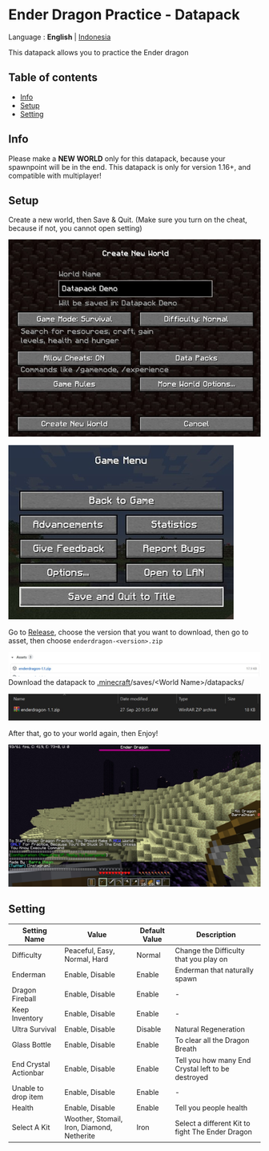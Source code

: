 # Ender Dragon Practice - Datapack

Language : **English** | [Indonesia](README-id.md "Indonesia")

This datapack allows you to practice the Ender dragon

## Table of contents

-   [Info](#info)
-   [Setup](#setup)
-   [Setting](#Setting)

## Info

Please make a **NEW WORLD** only for this datapack, because your spawnpoint will be in the end. This datapack is only for version 1.16+, and compatible with multiplayer!

## Setup

Create a new world, then Save & Quit. (Make sure you turn on the cheat, because if not, you cannot open setting)

![Create New World](image/createNewWorld.jpg)

![Save & Quit](image/saveAndQuit.jpg)

Go to [Release](https://github.com/barraIhsan/enderdragon/releases/ "Go to Release"), choose the version that you want to download, then go to asset, then choose `enderdragon-<version>.zip`

![Asset Download File](image/assetDownload.jpg)
Download the datapack to [.minecraft](https://minecraft.gamepedia.com/.minecraft "Locate your .minecraft folder")/saves/\<World Name>\/datapacks/

![Datapack Installed](image/datapackInstalled.jpg)

After that, go to your world again, then Enjoy!

![Play Screen](image/playScreen.jpg)

## Setting

| Setting Name          | Value                                      | Default Value | Description                                        |
| --------------------- | ------------------------------------------ | ------------- | -------------------------------------------------- |
| Difficulty            | Peaceful, Easy, Normal, Hard               | Normal        | Change the Difficulty that you play on             |
| Enderman              | Enable, Disable                            | Enable        | Enderman that naturally spawn                      |
| Dragon Fireball       | Enable, Disable                            | Enable        | -                                                  |
| Keep Inventory        | Enable, Disable                            | Enable        | -                                                  |
| Ultra Survival        | Enable, Disable                            | Disable       | Natural Regeneration                               |
| Glass Bottle          | Enable, Disable                            | Enable        | To clear all the Dragon Breath                     |
| End Crystal Actionbar | Enable, Disable                            | Enable        | Tell you how many End Crystal left to be destroyed |
| Unable to drop item   | Enable, Disable                            | Enable        | -                                                  |
| Health                | Enable, Disable                            | Enable        | Tell you people health                             |
| Select A Kit          | Woother, Stomail, Iron, Diamond, Netherite | Iron          | Select a different Kit to fight The Ender Dragon   |
